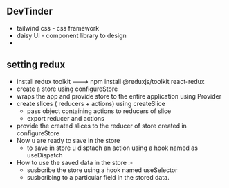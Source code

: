 ## DevTinder

 - tailwind css - css framework
 - daisy UI - component library to design
 - 


## setting redux
- install redux toolkit ---> npm install @reduxjs/toolkit react-redux
- create a store using configureStore
- wraps the app and provide store to the entire application using Provider
- create slices ( reducers + actions) using createSlice
    - pass object containing actions to reducers of slice
    - export reducer and actions
- provide the created slices to the reducer of store created in configureStore
- Now u are ready to save in the store
    - to save in store u disptach an action using a hook named as useDispatch
- How to use the saved data in the store :-
    - susbcribe the store using a hook named useSelector 
    - susbcribing to a particular field in the stored data.